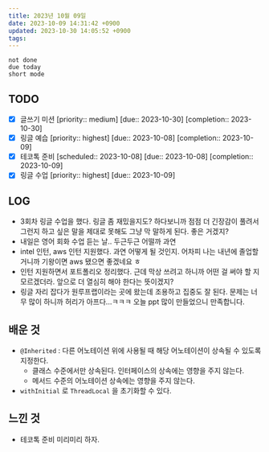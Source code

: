 ```yaml
---
title: 2023년 10월 09일
date: 2023-10-09 14:31:42 +0900
updated: 2023-10-30 14:05:52 +0900
tags: 
---
```


```tasks
not done 
due today
short mode
```

## TODO
- [x] 글쓰기 미션  [priority:: medium]  [due:: 2023-10-30]  [completion:: 2023-10-30]
- [x] 링글 예습  [priority:: highest]  [due:: 2023-10-08]  [completion:: 2023-10-09]
- [x] 테코톡 준비  [scheduled:: 2023-10-08]  [due:: 2023-10-08]  [completion:: 2023-10-09]
- [x] 링글 수업  [priority:: highest]  [due:: 2023-10-09]

## LOG

- 3회차 링글 수업을 했다. 링글 좀 재밌을지도? 하다보니까 점점 더 긴장감이 풀려서 그런지 하고 싶은 말을 제대로 못해도 그냥 막 말하게 된다. 좋은 거겠지?
- 내일은 영어 회화 수업 듣는 날.. 두근두근 어떨까 과연
- intel 인턴, aws 인턴 지원했다. 과연 어떻게 될 것인지. 어차피 나는 내년에 졸업할 거니까 기왕이면 aws 됐으면 좋겠네요 ㅎ
- 인턴 지원하면서 포트폴리오 정리했다. 근데 막상 쓰려고 하니까 어떤 걸 써야 할 지 모르겠더라. 앞으로 더 열심히 해야 한다는 뜻이겠지?
- 링글 자리 잡다가 원루프랩이라는 곳에 왔는데 조용하고 집중도 잘 된다. 문제는 너무 많이 하니까 허리가 아프다...ㅋㅋㅋ 오늘 ppt 많이 만들었으니 만족합니다. 

## 배운 것

- `@Inherited` : 다른 어노테이션 위에 사용될 때 해당 어노테이션이 상속될 수 있도록 지정한다.
	- 클래스 수준에서만 상속된다. 인터페이스의 상속에는 영향을 주지 않는다. 
	- 메서드 수준의 어노테이션 상속에는 영향을 주지 않는다.
- `withInitial` 로 `ThreadLocal` 을 초기화할 수 있다.

## 느낀 것

- 테코톡 준비 미리미리 하자.